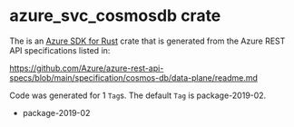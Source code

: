 # azure_svc_cosmosdb crate

The is an [Azure SDK for Rust](https://github.com/Azure/azure-sdk-for-rust) crate that is generated from the Azure REST API specifications listed in:

https://github.com/Azure/azure-rest-api-specs/blob/main/specification/cosmos-db/data-plane/readme.md

Code was generated for 1 `Tag`s. The default `Tag` is package-2019-02.


- package-2019-02